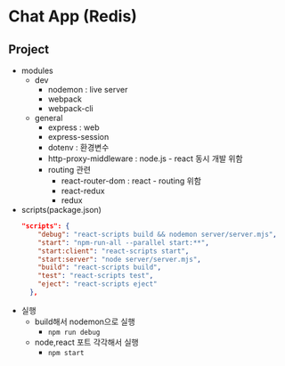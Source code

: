 # Chat App (Redis)

## Project

* modules
    * dev
        * nodemon : live server
        * webpack
        * webpack-cli
    * general
        * express : web
        * express-session
        * dotenv : 환경변수
        * http-proxy-middleware : node.js - react 동시 개발 위함
        * routing 관련
          * react-router-dom : react - routing 위함
          * react-redux
          * redux
* scripts(package.json)
    ```json
    "scripts": {
        "debug": "react-scripts build && nodemon server/server.mjs",
        "start": "npm-run-all --parallel start:**",
        "start:client": "react-scripts start",
        "start:server": "node server/server.mjs",
        "build": "react-scripts build",
        "test": "react-scripts test",
        "eject": "react-scripts eject"
      },
    ```
* 실행
    * build해서 nodemon으로 실행
        * ```npm run debug```
    * node,react 포트 각각해서 실행
        * ```npm start```